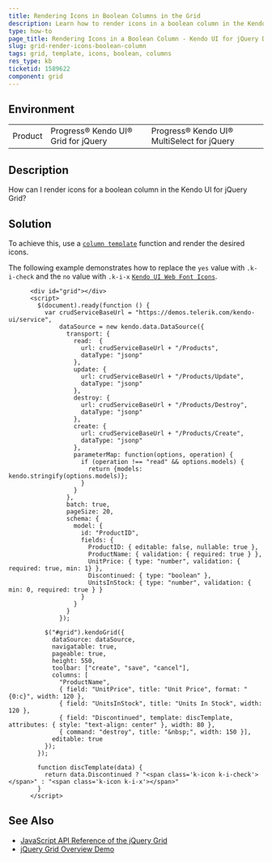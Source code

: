 ```yaml
---
title: Rendering Icons in Boolean Columns in the Grid
description: Learn how to render icons in a boolean column in the Kendo UI for jQuery Grid.
type: how-to
page_title: Rendering Icons in a Boolean Column - Kendo UI for jQuery Data Grid
slug: grid-render-icons-boolean-column
tags: grid, template, icons, boolean, columns
res_type: kb
ticketid: 1589622
component: grid
---
```


## Environment

<table>
 <tr>
  <td>Product</td>
  <td>Progress® Kendo UI® Grid for jQuery</td>
  <td>Progress® Kendo UI® MultiSelect for jQuery</td>
 </tr>
</table>

## Description

How can I render icons for a boolean column in the Kendo UI for jQuery Grid?

## Solution

To achieve this, use a [`column template`](/api/javascript/ui/grid/configuration/columns.template) function and render the desired icons.
  
The following example demonstrates how to replace the `yes` value with `.k-i-check` and the `no` value with `.k-i-x` [`Kendo UI Web Font Icons`](https://docs.telerik.com/kendo-ui/styles-and-layout/sass-themes/font-icons). 

```dojo
      <div id="grid"></div>
      <script>
        $(document).ready(function () {
          var crudServiceBaseUrl = "https://demos.telerik.com/kendo-ui/service",
              dataSource = new kendo.data.DataSource({
                transport: {
                  read:  {
                    url: crudServiceBaseUrl + "/Products",
                    dataType: "jsonp"
                  },
                  update: {
                    url: crudServiceBaseUrl + "/Products/Update",
                    dataType: "jsonp"
                  },
                  destroy: {
                    url: crudServiceBaseUrl + "/Products/Destroy",
                    dataType: "jsonp"
                  },
                  create: {
                    url: crudServiceBaseUrl + "/Products/Create",
                    dataType: "jsonp"
                  },
                  parameterMap: function(options, operation) {
                    if (operation !== "read" && options.models) {
                      return {models: kendo.stringify(options.models)};
                    }
                  }
                },
                batch: true,
                pageSize: 20,
                schema: {
                  model: {
                    id: "ProductID",
                    fields: {
                      ProductID: { editable: false, nullable: true },
                      ProductName: { validation: { required: true } },
                      UnitPrice: { type: "number", validation: { required: true, min: 1} },
                      Discontinued: { type: "boolean" },
                      UnitsInStock: { type: "number", validation: { min: 0, required: true } }
                    }
                  }
                }
              });

          $("#grid").kendoGrid({
            dataSource: dataSource,
            navigatable: true,
            pageable: true,
            height: 550,
            toolbar: ["create", "save", "cancel"],
            columns: [
              "ProductName",
              { field: "UnitPrice", title: "Unit Price", format: "{0:c}", width: 120 },
              { field: "UnitsInStock", title: "Units In Stock", width: 120 },
              { field: "Discontinued", template: discTemplate, attributes: { style: "text-align: center" }, width: 80 },
              { command: "destroy", title: "&nbsp;", width: 150 }],
            editable: true
          });
        });

        function discTemplate(data) {
          return data.Discontinued ? "<span class='k-icon k-i-check'></span>" : "<span class='k-icon k-i-x'></span>"
        }
      </script>
```

## See Also

* [JavaScript API Reference of the jQuery Grid](/api/javascript/ui/grid)
* [jQuery Grid Overview Demo](https://demos.telerik.com/kendo-ui/grid/index)
